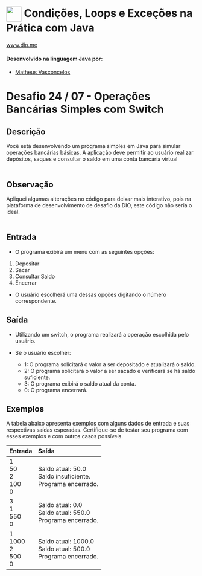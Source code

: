 # <img align="center" width="40px" src="https://hermes.digitalinnovation.one/assets/diome/logo-minimized.png"> Condições, Loops e Exceções na Prática com Java
www.dio.me


#### Desenvolvido na linguagem Java por:
- [Matheus Vasconcelos](https://github.com/Matheus-cabo)
# Desafio 24 / 07 - Operações Bancárias Simples com Switch
## Descrição
Você está desenvolvendo um programa simples em Java para simular operações bancárias básicas. A aplicação deve permitir ao usuário realizar depósitos, saques e consultar o saldo em uma conta bancária virtual
<br><br>
## Observação
Apliquei algumas alterações no código para deixar mais interativo, pois na plataforma de desenvolvimento de desafio da DIO, este código não seria o ideal. 
<br><br>

## Entrada


* O programa exibirá um menu com as seguintes opções:
1. Depositar
2. Sacar
3. Consultar Saldo
4. Encerrar<br>
* O usuário escolherá uma dessas opções digitando o número correspondente.

## Saída

* Utilizando um switch, o programa realizará a operação escolhida pelo usuário.

* Se o usuário escolher:
  * 1: O programa solicitará o valor a ser depositado e atualizará o saldo.
  * 2: O programa solicitará o valor a ser sacado e verificará se há saldo suficiente.
  * 3: O programa exibirá o saldo atual da conta.
  * 0: O programa encerrará. 
## Exemplos
A tabela abaixo apresenta exemplos com alguns dados de entrada e suas respectivas saídas esperadas. Certifique-se de testar seu programa com esses exemplos e com outros casos possíveis.
<table>
  <thead>
    <tr align="left">
      <th>Entrada</th>
      <th>Saída</th>
    </tr>
  </thead>
  <tbody align="left">
    <tr>
      <td>1<br>
50<br>
2<br>
100<br>
0<br>
      </td>
      <td>Saldo atual: 50.0<br>
Saldo insuficiente.<br>
Programa encerrado.<br>
      </td>
    </tr>
    <tr>
      <td>3<br>
1<br>
550 <br>
0<br>
      </td>
      <td>Saldo atual: 0.0<br>
Saldo atual: 550.0<br>
Programa encerrado.</td>
    </tr>
    <tr>
      <td>1<br>
1000<br>
2<br>
500<br>
0
</td>
      <td>Saldo atual: 1000.0<br>
Saldo atual: 500.0<br>
Programa encerrado.<br>
</td>   
    </tr>
  </tbody>
  <tfoot></tfoot>
</table>
